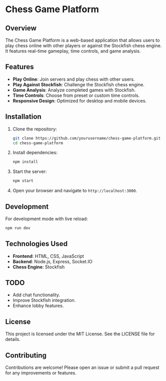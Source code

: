 # Chess Game Platform

## Overview
The Chess Game Platform is a web-based application that allows users to play chess online with other players or against the Stockfish chess engine. It features real-time gameplay, time controls, and game analysis.

## Features
- **Play Online**: Join servers and play chess with other users.
- **Play Against Stockfish**: Challenge the Stockfish chess engine.
- **Game Analysis**: Analyze completed games with Stockfish.
- **Time Controls**: Choose from preset or custom time controls.
- **Responsive Design**: Optimized for desktop and mobile devices.

## Installation

1. Clone the repository:
   ```bash
   git clone https://github.com/yourusername/chess-game-platform.git
   cd chess-game-platform
   ```

2. Install dependencies:
   ```bash
   npm install
   ```

3. Start the server:
   ```bash
   npm start
   ```

4. Open your browser and navigate to `http://localhost:3000`.

## Development

For development mode with live reload:
```bash
npm run dev
```

## Technologies Used
- **Frontend**: HTML, CSS, JavaScript
- **Backend**: Node.js, Express, Socket.IO
- **Chess Engine**: Stockfish

## TODO
- Add chat functionality.
- Improve Stockfish integration.
- Enhance lobby features.

## License
This project is licensed under the MIT License. See the LICENSE file for details.

## Contributing
Contributions are welcome! Please open an issue or submit a pull request for any improvements or features.
